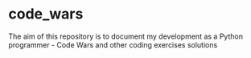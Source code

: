 # code_wars
The aim of this repository is to document my development as a Python programmer - Code Wars and other coding exercises solutions
